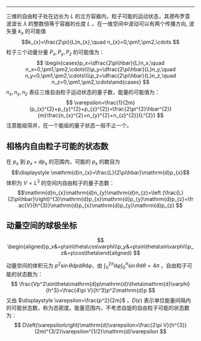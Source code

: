 
----
三维的自由粒子处在边长为 $L$ 的立方容器内，粒子可能的运动状态，其德布罗意波波长 $\displaystyle \lambda$ 的整数倍等于容器的长度 $L$ 。在一维空间中波动可以有两个传播方向, 波矢量 $k_{x}$ 的可能值
$$k_{x}=\frac{2\pi}{L}n_{x},\quad n_{x}=0,\pm1,\pm2,\cdots $$
粒子三个动量分量 $P_{x},P_{y},P_{z}$ 的可能值为：
$$
\begin{cases}p_x=\dfrac{2\pi\hbar}{L}n_x,\quad n_x=0,\pm1,\pm2,\cdots\\\\p_y=\dfrac{2\pi\hbar}{L}n_y,\quad n_y=0,\pm1,\pm2,\cdots\\\\p_z=\dfrac{2\pi\hbar}{L}n_z,\quad n_z=0,\pm1,\pm2,\cdots\end{cases}
$$
$\displaystyle n_{x},n_{y},n_{z}$ 表征三维自由粒子运动状态的量子数，能量的可能值为：
$$
\varepsilon=\frac{1}{2m}(p_{x}^{2}+p_{y}^{2}+p_{z}^{2})=\frac{2\pi^{2}\hbar^{2}}{m}\frac{n_{x}^{2}+n_{y}^{2}+n_{z}^{2}}{L^{2}}
$$
注意能级简并，在一个能级的量子状态一般不止一个。

## 相格内自由粒子可能的状态数

在 $\displaystyle p_{x}$ 到 $\displaystyle p_{x}+dp_{x}$ 的范围内，可能的 $p_{x}$ 的数目为 $$\displaystyle \mathrm{d}n_{x}=\frac{L}{2\pi\hbar}\mathrm{d}p_{x}$$
 体积为 $\displaystyle V=L^3$ 的空间内自由粒子的量子态数：$$\mathrm{d}n_{x}\mathrm{d}n_{y}\mathrm{d}n_{z}=\left (\frac{L}{2\pi\hbar}\right)^{3}\mathrm{d}p_{x}\mathrm{d}p_{y}\mathrm{d}p_{z}=\frac{V}{h^{3}}\mathrm{d}p_{x}\mathrm{d}p_{y}\mathrm{d}p_{z}
$$
## 动量空间的球极坐标
$$
\begin{aligned}p_x&=p\sin\theta\cos\varphi\\p_y&=p\sin\theta\sin\varphi\\p_z&=p\cos\theta\end{aligned}
$$

动量空间的体积元为 $\displaystyle p^{2}\sin\theta\mathrm{d}p\mathrm{d}\theta\mathrm{d}\varphi$，由 $\displaystyle \int_{0}^{2\pi}\mathrm{d}\varphi\int_{0}^{\pi}\sin\theta\mathrm{d}\theta=4\pi$ ，自由粒子可能的状态数为：
$$
\frac{Vp^2\sin\theta\mathrm{d}p\mathrm{d}\theta\mathrm{d}\varphi}{h^3}=\frac{4\pi V}{h^3}p^2\mathrm{d}p
$$
又由 $\displaystyle \varepsilon=\frac{p^2}{2m}$ ，$\displaystyle D\left(\varepsilon\right)$ 表示单位能量间隔内的可能状态数，称为态密度。能量范围内，不考虑自旋的自由粒子可能的状态数为：
$$
D\left(\varepsilon\right)\mathrm{d}\varepsilon=\frac{2\pi V}{h^{3}}(2m)^{3/2}\varepsilon^{1/2}\mathrm{d}\varepsilon 
$$



